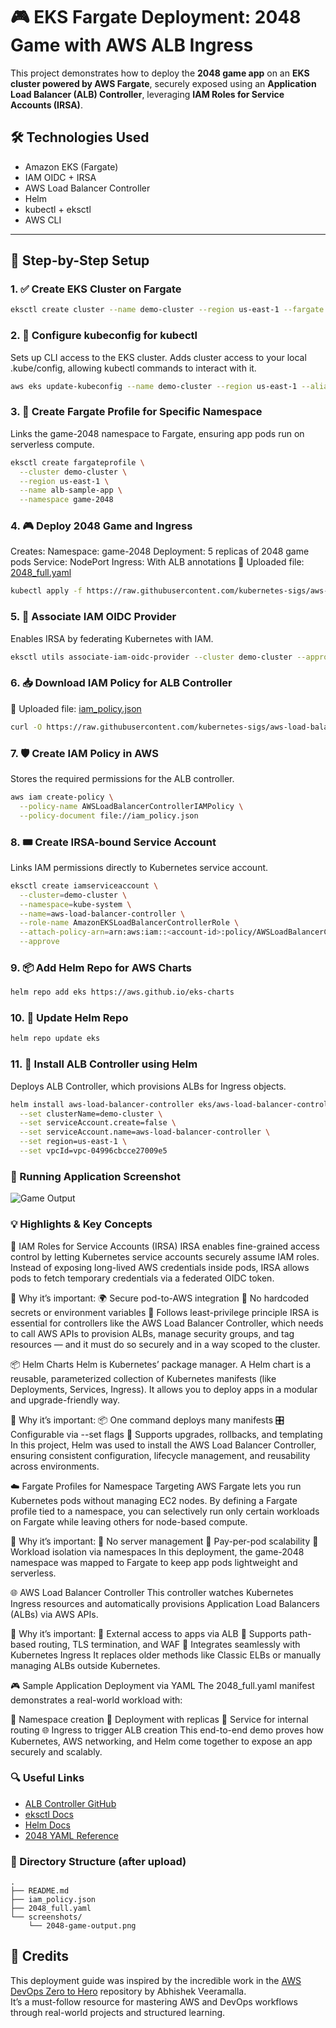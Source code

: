 # 🎮 EKS Fargate Deployment: 2048 Game with AWS ALB Ingress

This project demonstrates how to deploy the **2048 game app** on an **EKS cluster powered by AWS Fargate**, securely exposed using an **Application Load Balancer (ALB) Controller**, leveraging **IAM Roles for Service Accounts (IRSA)**.

## 🛠️ Technologies Used
- Amazon EKS (Fargate)
- IAM OIDC + IRSA
- AWS Load Balancer Controller
- Helm
- kubectl + eksctl
- AWS CLI

---

## 🔧 Step-by-Step Setup

### 1. ✅ Create EKS Cluster on Fargate
```bash
eksctl create cluster --name demo-cluster --region us-east-1 --fargate
```

### 2. 🔐 Configure kubeconfig for kubectl
Sets up CLI access to the EKS cluster. Adds cluster access to your local .kube/config, allowing kubectl commands to interact with it.
```bash
aws eks update-kubeconfig --name demo-cluster --region us-east-1 --alias demo-cluster
```

### 3. 📂 Create Fargate Profile for Specific Namespace
Links the game-2048 namespace to Fargate, ensuring app pods run on serverless compute.
```bash
eksctl create fargateprofile \
  --cluster demo-cluster \
  --region us-east-1 \
  --name alb-sample-app \
  --namespace game-2048
```

### 4. 🎮 Deploy 2048 Game and Ingress
Creates:
Namespace: game-2048
Deployment: 5 replicas of 2048 game pods
Service: NodePort
Ingress: With ALB annotations
📁 Uploaded file: [2048_full.yaml](./2048_full.yaml)  
```bash
kubectl apply -f https://raw.githubusercontent.com/kubernetes-sigs/aws-load-balancer-controller/v2.5.4/docs/examples/2048/2048_full.yaml
```

### 5. 🔐 Associate IAM OIDC Provider
Enables IRSA by federating Kubernetes with IAM.
```bash
eksctl utils associate-iam-oidc-provider --cluster demo-cluster --approve
```

### 6. 📥 Download IAM Policy for ALB Controller
📁 Uploaded file: [iam_policy.json](./iam_policy.json) 
```bash
curl -O https://raw.githubusercontent.com/kubernetes-sigs/aws-load-balancer-controller/v2.11.0/docs/install/iam_policy.json
```

### 7. 🛡️ Create IAM Policy in AWS
Stores the required permissions for the ALB controller.
```bash
aws iam create-policy \
  --policy-name AWSLoadBalancerControllerIAMPolicy \
  --policy-document file://iam_policy.json
```

### 8. 🎟️ Create IRSA-bound Service Account
Links IAM permissions directly to Kubernetes service account.
```bash
eksctl create iamserviceaccount \
  --cluster=demo-cluster \
  --namespace=kube-system \
  --name=aws-load-balancer-controller \
  --role-name AmazonEKSLoadBalancerControllerRole \
  --attach-policy-arn=arn:aws:iam::<account-id>:policy/AWSLoadBalancerControllerIAMPolicy \
  --approve
```

### 9. 📦 Add Helm Repo for AWS Charts 
```bash
helm repo add eks https://aws.github.io/eks-charts
```

### 10. 🔄 Update Helm Repo
```bash
helm repo update eks
``` 

### 11. 🚀 Install ALB Controller using Helm
Deploys ALB Controller, which provisions ALBs for Ingress objects.
```bash
helm install aws-load-balancer-controller eks/aws-load-balancer-controller -n kube-system \
  --set clusterName=demo-cluster \
  --set serviceAccount.create=false \
  --set serviceAccount.name=aws-load-balancer-controller \
  --set region=us-east-1 \
  --set vpcId=vpc-04996cbcce27009e5

```

### 📸 Running Application Screenshot
![Game Output](./screenshots/2048-game-output.png)


###  💡 Highlights & Key Concepts
🔐 IAM Roles for Service Accounts (IRSA)
IRSA enables fine-grained access control by letting Kubernetes service accounts securely assume IAM roles. Instead of exposing long-lived AWS credentials inside pods, IRSA allows pods to fetch temporary credentials via a federated OIDC token.

📌 Why it’s important:
🌍 Secure pod-to-AWS integration
🔐 No hardcoded secrets or environment variables
🧼 Follows least-privilege principle
IRSA is essential for controllers like the AWS Load Balancer Controller, which needs to call AWS APIs to provision ALBs, manage security groups, and tag resources — and it must do so securely and in a way scoped to the cluster.

📦 Helm Charts
Helm is Kubernetes’ package manager. A Helm chart is a reusable, parameterized collection of Kubernetes manifests (like Deployments, Services, Ingress). It allows you to deploy apps in a modular and upgrade-friendly way.

📌 Why it’s important:
📦 One command deploys many manifests
🎛️ Configurable via --set flags
🔁 Supports upgrades, rollbacks, and templating
In this project, Helm was used to install the AWS Load Balancer Controller, ensuring consistent configuration, lifecycle management, and reusability across environments.

☁️ Fargate Profiles for Namespace Targeting
AWS Fargate lets you run Kubernetes pods without managing EC2 nodes. By defining a Fargate profile tied to a namespace, you can selectively run only certain workloads on Fargate while leaving others for node-based compute.

📌 Why it’s important:
🚫 No server management
🔄 Pay-per-pod scalability
🧱 Workload isolation via namespaces
In this deployment, the game-2048 namespace was mapped to Fargate to keep app pods lightweight and serverless.

🌐 AWS Load Balancer Controller
This controller watches Kubernetes Ingress resources and automatically provisions Application Load Balancers (ALBs) via AWS APIs.

📌 Why it’s important:
🚪 External access to apps via ALB
📶 Supports path-based routing, TLS termination, and WAF
🔧 Integrates seamlessly with Kubernetes Ingress
It replaces older methods like Classic ELBs or manually managing ALBs outside Kubernetes.

🎮 Sample Application Deployment via YAML
The 2048_full.yaml manifest demonstrates a real-world workload with:

🧱 Namespace creation
🚀 Deployment with replicas
📡 Service for internal routing
🌐 Ingress to trigger ALB creation
This end-to-end demo proves how Kubernetes, AWS networking, and Helm come together to expose an app securely and scalably.

### 🔍 Useful Links
- [ALB Controller GitHub](https://github.com/kubernetes-sigs/aws-load-balancer-controller)
- [eksctl Docs](https://eksctl.io/)
- [Helm Docs](https://helm.sh/docs/)
- [2048 YAML Reference](https://docs.aws.amazon.com/eks/latest/userguide/auto-elb-example.html)


### 📂 Directory Structure (after upload)
```
.
├── README.md
├── iam_policy.json
├── 2048_full.yaml
└── screenshots/
    └── 2048-game-output.png
```

## 🙌 Credits

This deployment guide was inspired by the incredible work in the [AWS DevOps Zero to Hero](https://github.com/iam-veeramalla/aws-devops-zero-to-hero) repository by Abhishek Veeramalla.  
It’s a must-follow resource for mastering AWS and DevOps workflows through real-world projects and structured learning.

